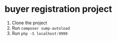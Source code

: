 # buyer registration project

1. Clone the project
2. Run `composer sump-autoload`
3. Run `php -S localhost:9999`
